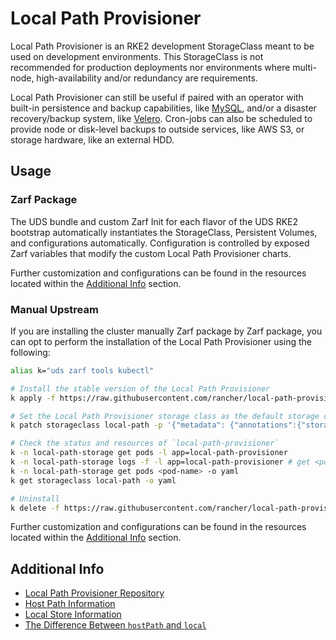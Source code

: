 # Local Path Provisioner

Local Path Provisioner is an RKE2 development StorageClass meant to be used on development environments. This StorageClass is not recommended for production deployments nor environments where multi-node, high-availability and/or redundancy are requirements.

Local Path Provisioner can still be useful if paired with an operator with built-in persistence and backup capabilities, like [MySQL](https://dev.mysql.com/doc/mysql-operator/en/mysql-operator-backups.html), and/or a disaster recovery/backup system, like [Velero](https://velero.io/docs/). Cron-jobs can also be scheduled to provide node or disk-level backups to outside services, like AWS S3, or storage hardware, like an external HDD.

## Usage

### Zarf Package

The UDS bundle and custom Zarf Init for each flavor of the UDS RKE2 bootstrap automatically instantiates the StorageClass, Persistent Volumes, and configurations automatically. Configuration is controlled by exposed Zarf variables that modify the custom Local Path Provisioner charts.

Further customization and configurations can be found in the resources located within the [Additional Info](#additional-info) section.

### Manual Upstream

If you are installing the cluster manually Zarf package by Zarf package, you can opt to perform the installation of the Local Path Provisioner using the following:

```bash
alias k="uds zarf tools kubectl"

# Install the stable version of the Local Path Provisioner
k apply -f https://raw.githubusercontent.com/rancher/local-path-provisioner/v0.0.26/deploy/local-path-storage.yaml

# Set the Local Path Provisioner storage class as the default storage class:
k patch storageclass local-path -p '{"metadata": {"annotations":{"storageclass.kubernetes.io/is-default-class":"true"}}}'

# Check the status and resources of `local-path-provisioner`
k -n local-path-storage get pods -l app=local-path-provisioner
k -n local-path-storage logs -f -l app=local-path-provisioner # get <pod-name>
k -n local-path-storage get pods <pod-name> -o yaml
k get storageclass local-path -o yaml

# Uninstall
k delete -f https://raw.githubusercontent.com/rancher/local-path-provisioner/v0.0.26/deploy/local-path-storage.yaml
```

Further customization and configurations can be found in the resources located within the [Additional Info](#additional-info) section.

## Additional Info

- [Local Path Provisioner Repository](https://github.com/rancher/local-path-provisioner)
- [Host Path Information](https://kubernetes.io/docs/concepts/storage/volumes/#hostpath)
- [Local Store Information](https://kubernetes.io/docs/concepts/storage/volumes/#local)
- [The Difference Between `hostPath` and `local`](https://stackoverflow.com/a/63492933)
